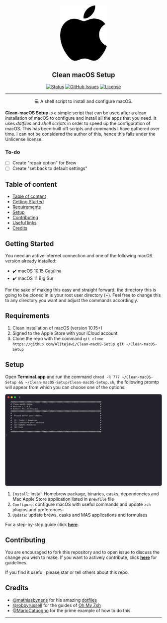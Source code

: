 <p align="center">
  <a href="https://github.com/Alitejawi/Clean-macOS-Setup">
 <img width=150px src="https://raw.githubusercontent.com/Alitejawi/Clean-macOS-Setup/master/img/apple_logo_black.png" alt="apple_logo_black.png"></a>
</p>

<h2 align="center">Clean macOS Setup</h2>

<div align="center">

[![Status](https://img.shields.io/github/last-commit/Alitejawi/Clean-macOS-Setup.svg?style=flat-square)](https://github.com/Alitejawi/Clean-macOS-Setup/commits/master)
[![GitHub Issues](https://img.shields.io/github/issues/Alitejawi/Clean-macOS-Setup.svg?style=flat-square)](https://github.com/Alitejawi/Clean-macOS-Setup/issues)
[![License](https://img.shields.io/github/license/Alitejawi/Clean-macOS-Setup?style=flat-square)](https://github.com/Alitejawi/Clean-macOS-Setup/blob/master/LICENSE)

</div>


---

<p align="center">
💻 A shell script to install and configure macOS.
  <br>
</p>

__Clean-macOS Setup__ is a simple script that can be used after a clean installation of macOS to configure and install all the apps that you need. It uses _dotfiles_ and _shell scripts_ in order to speed up the configuration of macOS. This has been built off scripts and commands I have gathered over time. I can not be considered the author of this, hence this falls under the Unlicense license. 

### To-do

- [ ] Create "repair option" for Brew
- [ ] Create "set back to default settings"

## Table of content

- [Table of content](#table-of-content)
- [Getting Started](#getting-started)
- [Requirements](#requirements)
- [Setup](#setup)
- [Contributing](#contributing)
- [Useful links](#useful-links)
- [Credits](#credits)

## Getting Started

You need an active internet connection and one of the following macOS version already installed:

- ✔️ macOS 10.15 Catalina
- ✔️ macOS 11 Big Sur

For the sake of making this easy and straight forward, the directory this is going to be cloned in is your root user directory (~). Feel free to change this to any directory you want and adjust the commands accordingly. 

## Requirements

1. Clean installation of macOS (version 10.15+)
2. Signed to the Apple Store with your iCloud account
3. Clone the repo with the command `git clone https://github.com/Alitejawi/Clean-macOS-Setup.git ~/Clean-macOS-Setup`

## Setup

Open __Terminal.app__ and run the command `chmod -R 777 ~/Clean-macOS-Setup && ~/Clean-macOS-Setup/Clean-macOS-Setup.sh`, the following promtp will appear from which you can choose one of the options:

<p align="center">
  <a href="https://github.com/Alitejawi/Clean-macOS-Setup">
  <img width=600px src="https://raw.githubusercontent.com/Alitejawi/Clean-macOS-Setup/master/img/prompt.png" alt="prompt"><br></a>
</p>

1. `Install`: install Homebrew package, binaries, casks, dependencies and Mac Apple Store application listed in `Brewfile` file
2. `Configure`: configure macOS with useful commands and update `zsh` plugins and preferences
3. `Update`: update brews, casks and MAS applications and formulaes

For a step-by-step guide click [__here__](https://github.com/Alitejawi/Clean-macOS-Setup/blob/master/doc/SETUP.md).

## Contributing

You are encouraged to fork this repository and to open issue to discuss the change you wish to make. If you want to actively contribute, click [__here__](https://github.com/Alitejawi/Clean-macOS-Setup/blob/master/doc/CONTRIBUTING.md) for guidelines.

If you find it useful, please star or tell others about this repo.

## Credits

- [@mathiasbynens](https://github.com/mathiasbynens) for his amazing [dotfiles](https://github.com/mathiasbynens/dotfiles)
- [@robbyrussell](https://github.com/robbyrussell) for the guides of [Oh My Zsh](https://github.com/robbyrussell/oh-my-zsh)
- [@MarioCatuogno](https://github.com/MarioCatuogno) for the prime example of how to do this. 

---

